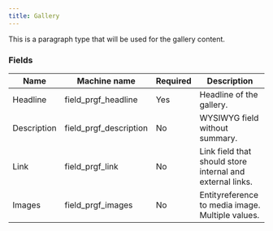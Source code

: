 ```yaml
---
title: Gallery
---
```


This is a paragraph type that will be used for the gallery content.

### Fields
| Name  | Machine name | Required | Description |
| ------------- | ------------- | ------------- | ------------- |
| Headline | field\_prgf_headline | Yes | Headline of the gallery. |
| Description | field\_prgf_description | No | WYSIWYG field without summary. |
| Link | field\_prgf_link | No | Link field that should store internal and external links. |
| Images | field\_prgf_images | No | Entityreference to media image. Multiple values. |
